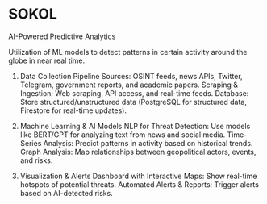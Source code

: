 # SOKOL

AI-Powered Predictive Analytics

Utilization of ML models to detect patterns in certain activity around the globe in near real time. 

1. Data Collection Pipeline
Sources: OSINT feeds, news APIs, Twitter, Telegram, government reports, and academic papers.
Scraping & Ingestion: Web scraping, API access, and real-time feeds.
Database: Store structured/unstructured data (PostgreSQL for structured data, Firestore for real-time updates).

2. Machine Learning & AI Models
NLP for Threat Detection: Use models like BERT/GPT for analyzing text from news and social media.
Time-Series Analysis: Predict patterns in activity based on historical trends.
Graph Analysis: Map relationships between geopolitical actors, events, and risks.

3. Visualization & Alerts
Dashboard with Interactive Maps: Show real-time hotspots of potential threats.
Automated Alerts & Reports: Trigger alerts based on AI-detected risks.

